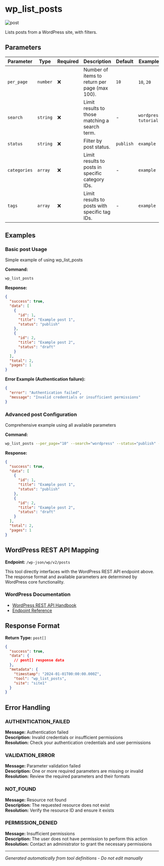 # wp_list_posts

![post](https://img.shields.io/badge/category-post-lightgrey)

Lists posts from a WordPress site, with filters.

## Parameters

| Parameter | Type | Required | Description | Default | Examples |
|-----------|------|----------|-------------|---------|----------|
| `per_page` | `number` | ❌ | Number of items to return per page (max 100). | `10` | `10`, `20` |
| `search` | `string` | ❌ | Limit results to those matching a search term. | - | `wordpress`, `tutorial` |
| `status` | `string` | ❌ | Filter by post status. | `publish` | `example` |
| `categories` | `array` | ❌ | Limit results to posts in specific category IDs. | - | `example` |
| `tags` | `array` | ❌ | Limit results to posts with specific tag IDs. | - | `example` |

## Examples

### Basic post Usage

Simple example of using wp_list_posts

**Command:**

```bash
wp_list_posts 
```

**Response:**

```json
{
  "success": true,
  "data": [
    {
      "id": 1,
      "title": "Example post 1",
      "status": "publish"
    },
    {
      "id": 2,
      "title": "Example post 2",
      "status": "draft"
    }
  ],
  "total": 2,
  "pages": 1
}
```

**Error Example (Authentication failure):**

```json
{
  "error": "Authentication failed",
  "message": "Invalid credentials or insufficient permissions"
}
```

### Advanced post Configuration

Comprehensive example using all available parameters

**Command:**

```bash
wp_list_posts --per_page="10" --search="wordpress" --status="publish" --categories="example_value" --tags="example_value"
```

**Response:**

```json
{
  "success": true,
  "data": [
    {
      "id": 1,
      "title": "Example post 1",
      "status": "publish"
    },
    {
      "id": 2,
      "title": "Example post 2",
      "status": "draft"
    }
  ],
  "total": 2,
  "pages": 1
}
```

## WordPress REST API Mapping

**Endpoint:** `/wp-json/wp/v2/posts`

This tool directly interfaces with the WordPress REST API endpoint above. The response format and available parameters are determined by WordPress core functionality.

### WordPress Documentation

- [WordPress REST API Handbook](https://developer.wordpress.org/rest-api/)
- [Endpoint Reference](https://developer.wordpress.org/rest-api/reference/)

## Response Format

**Return Type:** `post[]`

```json
{
  "success": true,
  "data": {
    // post[] response data
  },
  "metadata": {
    "timestamp": "2024-01-01T00:00:00.000Z",
    "tool": "wp_list_posts",
    "site": "site1"
  }
}
```

## Error Handling

### AUTHENTICATION_FAILED

**Message:** Authentication failed  
**Description:** Invalid credentials or insufficient permissions  
**Resolution:** Check your authentication credentials and user permissions

### VALIDATION_ERROR

**Message:** Parameter validation failed  
**Description:** One or more required parameters are missing or invalid  
**Resolution:** Review the required parameters and their formats

### NOT_FOUND

**Message:** Resource not found  
**Description:** The requested resource does not exist  
**Resolution:** Verify the resource ID and ensure it exists

### PERMISSION_DENIED

**Message:** Insufficient permissions  
**Description:** The user does not have permission to perform this action  
**Resolution:** Contact an administrator to grant the necessary permissions

---

*Generated automatically from tool definitions - Do not edit manually*
